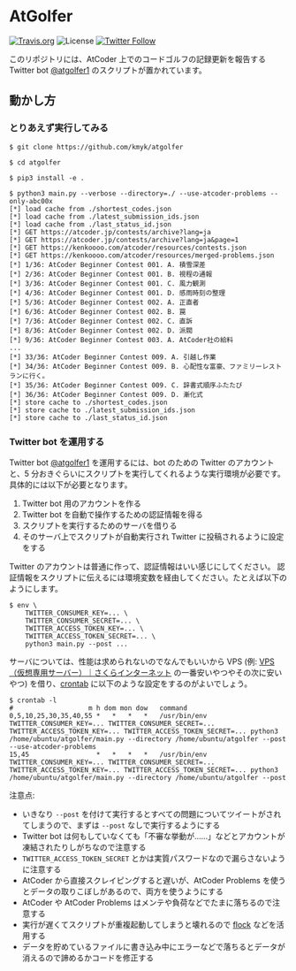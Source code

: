 # AtGolfer

[![Travis.org](https://img.shields.io/travis/kmyk/atgolfer.svg)](https://travis-ci.org/kmyk/atgolfer)
![License](https://img.shields.io/github/license/kmyk/atgolfer.svg)
[![Twitter Follow](https://img.shields.io/twitter/follow/atgolfer1.svg?style=social)](https://twitter.com/intent/follow?screen_name=atgolfer1)

このリポジトリには、AtCoder 上でのコードゴルフの記録更新を報告する Twitter bot [@atgolfer1](https://twitter.com/atgolfer1) のスクリプトが置かれています。

## 動かし方

### とりあえず実行してみる

``` console
$ git clone https://github.com/kmyk/atgolfer

$ cd atgolfer

$ pip3 install -e .

$ python3 main.py --verbose --directory=./ --use-atcoder-problems --only-abc00x
[*] load cache from ./shortest_codes.json
[*] load cache from ./latest_submission_ids.json
[*] load cache from ./last_status_id.json
[*] GET https://atcoder.jp/contests/archive?lang=ja
[*] GET https://atcoder.jp/contests/archive?lang=ja&page=1
[*] GET https://kenkoooo.com/atcoder/resources/contests.json
[*] GET https://kenkoooo.com/atcoder/resources/merged-problems.json
[*] 1/36: AtCoder Beginner Contest 001. A. 積雪深差
[*] 2/36: AtCoder Beginner Contest 001. B. 視程の通報
[*] 3/36: AtCoder Beginner Contest 001. C. 風力観測
[*] 4/36: AtCoder Beginner Contest 001. D. 感雨時刻の整理
[*] 5/36: AtCoder Beginner Contest 002. A. 正直者
[*] 6/36: AtCoder Beginner Contest 002. B. 罠
[*] 7/36: AtCoder Beginner Contest 002. C. 直訴
[*] 8/36: AtCoder Beginner Contest 002. D. 派閥
[*] 9/36: AtCoder Beginner Contest 003. A. AtCoder社の給料
...
[*] 33/36: AtCoder Beginner Contest 009. A. 引越し作業
[*] 34/36: AtCoder Beginner Contest 009. B. 心配性な富豪、ファミリーレストランに行く。
[*] 35/36: AtCoder Beginner Contest 009. C. 辞書式順序ふたたび
[*] 36/36: AtCoder Beginner Contest 009. D. 漸化式
[*] store cache to ./shortest_codes.json
[*] store cache to ./latest_submission_ids.json
[*] store cache to ./last_status_id.json
```

### Twitter bot を運用する

Twitter bot [@atgolfer1](https://twitter.com/atgolfer1) を運用するには、bot のための Twitter のアカウントと、5 分おきぐらいにスクリプトを実行してくれるような実行環境が必要です。
具体的には以下が必要となります。

1.  Twitter bot 用のアカウントを作る
1.  Twitter bot を自動で操作するための認証情報を得る
1.  スクリプトを実行するためのサーバを借りる
1.  そのサーバ上でスクリプトが自動実行され Twitter に投稿されるように設定をする

Twitter のアカウントは普通に作って、認証情報はいい感じにしてください。
認証情報をスクリプトに伝えるには環境変数を経由してください。たとえば以下のようにします。

``` console
$ env \
    TWITTER_CONSUMER_KEY=... \
    TWITTER_CONSUMER_SECRET=... \
    TWITTER_ACCESS_TOKEN_KEY=... \
    TWITTER_ACCESS_TOKEN_SECRET=... \
    python3 main.py --post ...
```

サーバについては、性能は求められないのでなんでもいいから VPS (例: [VPS（仮想専用サーバー）｜さくらインターネット](https://vps.sakura.ad.jp/) の一番安いやつやその次に安いやつ) を借り、[crontab](https://ja.wikipedia.org/wiki/Crontab) に以下のような設定をするのがよいでしょう。

``` console
$ crontab -l
#                   m h dom mon dow   command
0,5,10,25,30,35,40,55 *   *   *   *   /usr/bin/env TWITTER_CONSUMER_KEY=... TWITTER_CONSUMER_SECRET=... TWITTER_ACCESS_TOKEN_KEY=... TWITTER_ACCESS_TOKEN_SECRET=... python3 /home/ubuntu/atgolfer/main.py --directory /home/ubuntu/atgolfer --post --use-atcoder-problems
15,45                 *   *   *   *   /usr/bin/env TWITTER_CONSUMER_KEY=... TWITTER_CONSUMER_SECRET=... TWITTER_ACCESS_TOKEN_KEY=... TWITTER_ACCESS_TOKEN_SECRET=... python3 /home/ubuntu/atgolfer/main.py --directory /home/ubuntu/atgolfer --post
```

注意点:

-   いきなり `--post` を付けて実行するとすべての問題についてツイートがされてしまうので、まずは `--post` なしで実行するようにする
-   Twitter bot は何もしていなくても「不審な挙動が……」などとアカウントが凍結されたりしがちなので注意する
-   `TWITTER_ACCESS_TOKEN_SECRET` とかは実質パスワードなので漏らさないように注意する
-   AtCoder から直接スクレイピングすると遅いが、AtCoder Problems を使うとデータの取りこぼしがあるので、両方を使うようにする
-   AtCoder や AtCoder Problems はメンテや負荷などでたまに落ちるので注意する
-   実行が遅くてスクリプトが重複起動してしまうと壊れるので [flock](https://linuxjm.osdn.jp/html/util-linux/man1/flock.1.html) などを活用する
-   データを貯めているファイルに書き込み中にエラーなどで落ちるとデータが消えるので諦めるかコードを修正する
